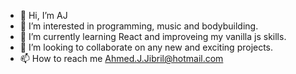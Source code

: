 - 👋 Hi, I’m AJ
- 👀 I’m interested in programming, music and bodybuilding.
- 🌱 I’m currently learning React and improveing my vanilla js skills.
- 💞️ I’m looking to collaborate on any new and exciting projects.
- 📫 How to reach me Ahmed.J.Jibril@hotmail.com

<!---
Zeken0/Zeken0 is a ✨ special ✨ repository because its `README.md` (this file) appears on your GitHub profile.
You can click the Preview link to take a look at your changes.
--->
